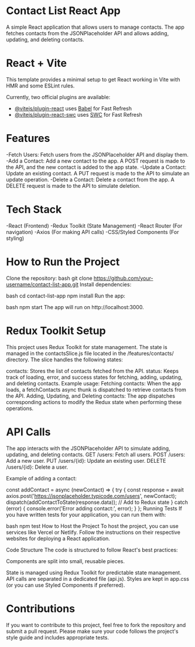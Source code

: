 # Contact List React App
A simple React application that allows users to manage contacts. The app fetches contacts from the JSONPlaceholder API and allows adding, updating, and deleting contacts.

# React + Vite

This template provides a minimal setup to get React working in Vite with HMR and some ESLint rules.

Currently, two official plugins are available:

- [@vitejs/plugin-react](https://github.com/vitejs/vite-plugin-react/blob/main/packages/plugin-react/README.md) uses [Babel](https://babeljs.io/) for Fast Refresh
- [@vitejs/plugin-react-swc](https://github.com/vitejs/vite-plugin-react-swc) uses [SWC](https://swc.rs/) for Fast Refresh

# Features
-Fetch Users: Fetch users from the JSONPlaceholder API and display them.
-Add a Contact: Add a new contact to the app. A POST request is made to the API, and the new contact is added to the app state.
-Update a Contact: Update an existing contact. A PUT request is made to the API to simulate an update operation.
-Delete a Contact: Delete a contact from the app. A DELETE request is made to the API to simulate deletion.

# Tech Stack
-React (Frontend)
-Redux Toolkit (State Management)
-React Router (For navigation)
-Axios (For making API calls)
-CSS/Styled Components (For styling)

# How to Run the Project
Clone the repository:
bash
git clone https://github.com/your-username/contact-list-app.git
Install dependencies:

bash
cd contact-list-app 
npm install 
Run the app: 

bash
npm start
The app will run on http://localhost:3000.

# Redux Toolkit Setup
This project uses Redux Toolkit for state management. The state is managed in the contactsSlice.js file located in the /features/contacts/ directory. The slice handles the following states:

contacts: Stores the list of contacts fetched from the API.
status: Keeps track of loading, error, and success states for fetching, adding, updating, and deleting contacts.
Example usage:
Fetching contacts: When the app loads, a fetchContacts async thunk is dispatched to retrieve contacts from the API.
Adding, Updating, and Deleting contacts: The app dispatches corresponding actions to modify the Redux state when performing these operations.

# API Calls
The app interacts with the JSONPlaceholder API to simulate adding, updating, and deleting contacts.
GET /users: Fetch all users.
POST /users: Add a new user.
PUT /users/{id}: Update an existing user.
DELETE /users/{id}: Delete a user.

Example of adding a contact:

const addContact = async (newContact) => {
  try {
    const response = await axios.post('https://jsonplaceholder.typicode.com/users', newContact);
    dispatch(addContactToState(response.data)); // Add to Redux state
  } catch (error) {
    console.error('Error adding contact:', error);
  }
};
Running Tests
If you have written tests for your application, you can run them with:

bash
npm test
How to Host the Project
To host the project, you can use services like Vercel or Netlify. Follow the instructions on their respective websites for deploying a React application.

Code Structure
The code is structured to follow React's best practices:

Components are split into small, reusable pieces.

State is managed using Redux Toolkit for predictable state management.
API calls are separated in a dedicated file (api.js).
Styles are kept in app.css (or you can use Styled Components if preferred).

# Contributions
If you want to contribute to this project, feel free to fork the repository and submit a pull request. Please make sure your code follows the project's style guide and includes appropriate tests.
